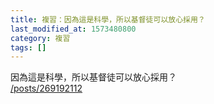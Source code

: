 ```yaml
---
title: 複習：因為這是科學，所以基督徒可以放心採用？
last_modified_at: 1573480800
category: 複習
tags: []
---
```


<p>因為這是科學，所以基督徒可以放心採用？<br>
<a href="/posts/269192112" target="_blank">/posts/269192112</a></p>

<p>&nbsp;</p>

